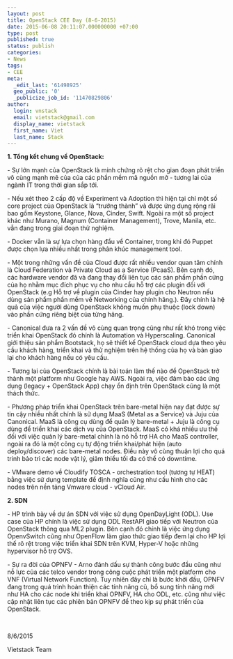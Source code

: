 ```yaml
---
layout: post
title: OpenStack CEE Day (8-6-2015)
date: 2015-06-08 20:11:07.000000000 +07:00
type: post
published: true
status: publish
categories:
- News
tags:
- CEE
meta:
  _edit_last: '61498925'
  geo_public: '0'
  _publicize_job_id: '11470829806'
author:
  login: vnstack
  email: vietstack@gmail.com
  display_name: vietstack
  first_name: Viet
  last_name: Stack
---
```

<p><strong>1. Tổng kết chung về OpenStack:</strong></p>
<p>- Sự lớn mạnh của OpenStack là minh chứng rõ rệt cho gian đoạn phát triển vô cùng mạnh mẽ của của các phần mềm mã nguồn mở - tương lai của ngành IT trong thời gian sắp tới.</p>
<p>- Nếu xét theo 2 cấp độ về Experiment và Adoption thì hiện tại chỉ một số core project của OpenStack là “trưởng thành” và được ứng dụng rộng rãi bao gồm Keystone, Glance, Nova, Cinder, Swift. Ngoài ra một số project khác như Murano, Magnum (Container Management), Trove, Manila, etc. vẫn đang trong giai đoạn thử nghiệm.</p>
<p>- Docker vẫn là sự lựa chọn hàng đầu về Container, trong khi đó Puppet được chọn lựa nhiều nhất trong phân khúc management tool.</p>
<p>- Một trong những vấn đề của Cloud được rất nhiều vendor quan tâm chính là Cloud Federation và Private Cloud as a Service (PcaaS). Bên cạnh đó, các hardware vendor đã và đang thay đổi liên tục các sản phẩm phần cứng của họ nhằm mục đích phục vụ cho nhu cầu hỗ trợ các plugin đối với OpenStack (e.g Hỗ trợ về plugin của Cinder hay plugin cho Neutron nếu dùng sản phẩm phần mềm về Networking của chính hãng.). Đây chính là hệ quả của việc người dùng OpenStack không muốn phụ thuộc (lock down) vào phần cứng riêng biệt của từng hãng.</p>
<p>- Canonical đưa ra 2 vấn đề vô cùng quan trọng cũng như rất khó trong việc triển khai OpenStack đó chính là Automation và Hyperscaling. Canonical giới thiệu sản phẩm Bootstack, họ sẽ thiết kế OpenStack cloud dựa theo yêu cầu khách hàng, triển khai và thử nghiệm trên hệ thống của họ và bàn giao lại cho khách hàng nếu có yêu cầu.</p>
<p>- Tương lai của OpenStack chính là bài toán làm thế nào để OpenStack trở thành một platform như Google hay AWS. Ngoài ra, việc đảm bảo các ứng dụng (legacy + OpenStack App) chạy ổn định trên OpenStack cũng là một thách thức.</p>
<p>- Phương pháp triển khai OpenStack trên bare-metal hiện nay đạt được sự tin cậy nhiều nhất chính là sử dụng MaaS (Metal as a Service) và Juju của Canonical. MaaS là công cụ dùng để quản lý bare-metal + Juju là công cụ dùng để triển khai các dịch vụ của OpenStack. MaaS có khá nhiều ưu thế đối với việc quản lý bare-metal chính là nó hỗ trợ HA cho MaaS controller, ngoài ra đó là một công cụ tự động triển khai/phát hiện (auto deploy/discover) các bare-metal nodes. Điều này vô cùng thuận lợi cho quá trinh bảo trì các node vật lý, giảm thiểu tối đa có thể có downtime.</p>
<p>- VMware demo về Cloudify TOSCA - orchestration tool (tương tự HEAT) bằng việc sử dụng template để định nghĩa cũng như cấu hình cho các nodes trên nền tảng Vmware cloud - vCloud Air.</p>
<p><strong>2. SDN</strong></p>
<p>- HP trình bày về dự án SDN với việc sử dụng OpenDayLight (ODL). Use case của HP chính là việc sử dụng ODL RestAPI giao tiếp với Neutron của OpenStack thông qua ML2 plugin. Bên cạnh đó chính là việc ứng dụng OpenvSwitch cũng như OpenFlow làm giao thức giao tiếp đem lại cho HP lợi thế rõ rệt trong việc triển khai SDN trên KVM, Hyper-V hoặc những hypervisor hỗ trợ OVS.</p>
<p>- Sự ra đời của OPNFV - Arno đánh dấu sự thành công bước đầu cũng như nỗ lực của các telco vendor trong công cuộc phát triển một platform cho VNF (Virtual Network Function). Tuy nhiên đây chỉ là bước khởi đầu, OPNFV đang trong quá trình hoàn thiện các tính năng cũ, bổ sung tính năng mới như HA cho các node khi triển khai OPNFV, HA cho ODL, etc. cũng như việc cập nhật liên tục các phiên bản OPNFV để theo kịp sự phát triển của OpenStack.</p>
<p>&nbsp;</p>
<p>8/6/2015</p>
<p>Vietstack Team</p>
<p>&nbsp;</p>
